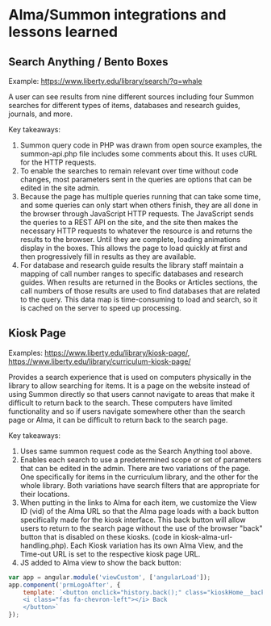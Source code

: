 # Alma/Summon integrations and lessons learned

## Search Anything / Bento Boxes

Example: https://www.liberty.edu/library/search/?q=whale

A user can see results from nine different sources including four Summon searches for different types of items, databases and research guides, journals, and more.

Key takeaways:

1. Summon query code in PHP was drawn from open source examples, the summon-api.php file includes some comments about this. It uses cURL for the HTTP requests.
2. To enable the searches to remain relevant over time without code changes, most parameters sent in the queries are options that can be edited in the site admin.
3. Because the page has multiple queries running that can take some time, and some queries can only start when others finish, they are all done in the browser through JavaScript HTTP requests. The JavaScript sends the queries to a REST API on the site, and the site then makes the necessary HTTP requests to whatever the resource is and returns the results to the browser. Until they are complete, loading animations display in the boxes. This allows the page to load quickly at first and then progressively fill in results as they are available.
4. For database and research guide results the library staff maintain a mapping of call number ranges to specific databases and research guides. When results are returned in the Books or Articles sections, the call numbers of those results are used to find databases that are related to the query. This data map is time-consuming to load and search, so it is cached on the server to speed up processing.


## Kiosk Page

Examples: https://www.liberty.edu/library/kiosk-page/, https://www.liberty.edu/library/curriculum-kiosk-page/

Provides a search experience that is used on computers physically in the library to allow searching for items. It is a page on the website instead of using Summon directly so that users cannot navigate to areas that make it difficult to return back to the search. These computers have limited functionality and so if users navigate somewhere other than the search page or Alma, it can be difficult to return back to the search page. 

Key takeaways:

1. Uses same summon request code as the Search Anything tool above.
2. Enables each search to use a predetermined scope or set of parameters that can be edited in the admin. There are two variations of the page. One specifically for items in the curriculum library, and the other for the whole library. Both variations have search filters that are appropriate for their locations.
3. When putting in the links to Alma for each item, we customize the View ID (vid) of the Alma URL so that the Alma page loads with a back button specifically made for the kiosk interface. This back button will allow users to return to the search page without the use of the browser "back" button that is disabled on these kiosks. (code in kiosk-alma-url-handling.php). Each Kiosk variation has its own Alma View, and the Time-out URL is set to the respective kiosk page URL.
4. JS added to Alma view to show the back button:
```js
var app = angular.module('viewCustom', ['angularLoad']);
app.component('prmLogoAfter', {
    template: `<button onclick="history.back();" class="kioskHome__backBtn">
    <i class="fas fa-chevron-left"></i> Back
    </button>`
});
```